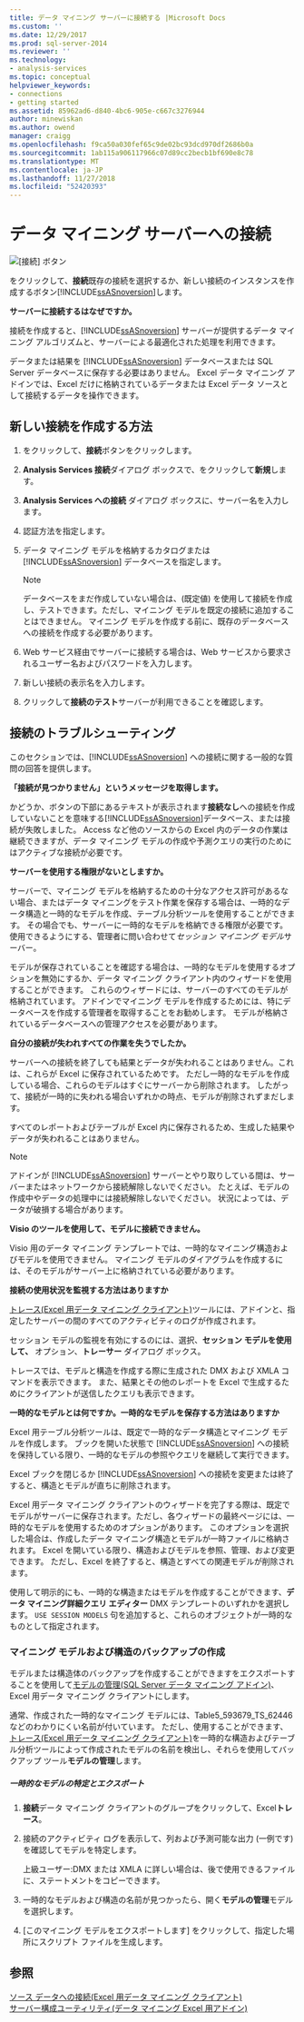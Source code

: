```yaml
---
title: データ マイニング サーバーに接続する |Microsoft Docs
ms.custom: ''
ms.date: 12/29/2017
ms.prod: sql-server-2014
ms.reviewer: ''
ms.technology:
- analysis-services
ms.topic: conceptual
helpviewer_keywords:
- connections
- getting started
ms.assetid: 85962ad6-d840-4bc6-905e-c667c3276944
author: minewiskan
ms.author: owend
manager: craigg
ms.openlocfilehash: f9ca50a030fef65c9de02bc93dcd970df2686b0a
ms.sourcegitcommit: 1ab115a906117966c07d89cc2becb1bf690e8c78
ms.translationtype: MT
ms.contentlocale: ja-JP
ms.lasthandoff: 11/27/2018
ms.locfileid: "52420393"
---
```

# <a name="connect-to-a-data-mining-server"></a>データ マイニング サーバーへの接続
  ![[接続] ボタン](media/misc-connection.gif "[接続] ボタン")  
  
 をクリックして、**接続**既存の接続を選択するか、新しい接続のインスタンスを作成するボタン[!INCLUDE[ssASnoversion](../includes/ssasnoversion-md.md)]します。  
  
 **サーバーに接続するはなぜですか。**  
  
 接続を作成すると、[!INCLUDE[ssASnoversion](../includes/ssasnoversion-md.md)] サーバーが提供するデータ マイニング アルゴリズムと、サーバーによる最適化された処理を利用できます。  
  
 データまたは結果を [!INCLUDE[ssASnoversion](../includes/ssasnoversion-md.md)] データベースまたは SQL Server データベースに保存する必要はありません。 Excel データ マイニング アドインでは、Excel だけに格納されているデータまたは Excel データ ソースとして接続するデータを操作できます。  
  
## <a name="how-to-create-a-new-connection"></a>新しい接続を作成する方法  
  
1.  をクリックして、**接続**ボタンをクリックします。  
  
2.  **Analysis Services 接続**ダイアログ ボックスで、をクリックして**新規**します。  
  
3.  **Analysis Services への接続** ダイアログ ボックスに、サーバー名を入力します。  
  
4.  認証方法を指定します。  
  
5.  データ マイニング モデルを格納するカタログまたは [!INCLUDE[ssASnoversion](../includes/ssasnoversion-md.md)] データベースを指定します。  
  
    > [!NOTE]  
    >  データベースをまだ作成していない場合は、(既定値) を使用して接続を作成し、テストできます。ただし、マイニング モデルを既定の接続に追加することはできません。 マイニング モデルを作成する前に、既存のデータベースへの接続を作成する必要があります。  
  
6.  Web サービス経由でサーバーに接続する場合は、Web サービスから要求されるユーザー名およびパスワードを入力します。  
  
7.  新しい接続の表示名を入力します。  
  
8.  クリックして**接続のテスト**サーバーが利用できることを確認します。  
  
## <a name="troubleshooting-connections"></a>接続のトラブルシューティング  
 このセクションでは、[!INCLUDE[ssASnoversion](../includes/ssasnoversion-md.md)] への接続に関する一般的な質問の回答を提供します。  
  
 **「接続が見つかりません」というメッセージを取得します。**  
  
 かどうか、ボタンの下部にあるテキストが表示されます**接続なし**への接続を作成していないことを意味する[!INCLUDE[ssASnoversion](../includes/ssasnoversion-md.md)]データベース、または接続が失敗しました。 Access など他のソースからの Excel 内のデータの作業は継続できますが、データ マイニング モデルの作成や予測クエリの実行のためにはアクティブな接続が必要です。  
  
 **サーバーを使用する権限がないとしますか。**  
  
 サーバーで、マイニング モデルを格納するための十分なアクセス許可があるない場合、またはデータ マイニングをテスト作業を保存する場合は、一時的なデータ構造と一時的なモデルを作成、テーブル分析ツールを使用することができます。 その場合でも、サーバーに一時的なモデルを格納できる権限が必要です。 使用できるようにする、管理者に問い合わせて*セッション マイニング モデル*サーバー。  
  
 モデルが保存されていることを確認する場合は、一時的なモデルを使用するオプションを無効にするか、データ マイニング クライアント内のウィザードを使用することができます。 これらのウィザードには、サーバーのすべてのモデルが格納されています。 アドインでマイニング モデルを作成するためには、特にデータベースを作成する管理者を取得することをお勧めします。 モデルが格納されているデータベースへの管理アクセスを必要があります。  
  
 **自分の接続が失われすべての作業を失うでしたか。**  
  
 サーバーへの接続を終了しても結果とデータが失われることはありません。これは、これらが Excel に保存されているためです。 ただし一時的なモデルを作成している場合、これらのモデルはすぐにサーバーから削除されます。 したがって、接続が一時的に失われる場合いずれかの時点、モデルが削除されずまだします。  
  
 すべてのレポートおよびテーブルが Excel 内に保存されるため、生成した結果やデータが失われることはありません。  
  
> [!NOTE]  
>  アドインが [!INCLUDE[ssASnoversion](../includes/ssasnoversion-md.md)] サーバーとやり取りしている間は、サーバーまたはネットワークから接続解除しないでください。 たとえば、モデルの作成中やデータの処理中には接続解除しないでください。 状況によっては、データが破損する場合があります。  
  
 **Visio のツールを使用して、モデルに接続できません。**  
  
 Visio 用のデータ マイニング テンプレートでは、一時的なマイニング構造およびモデルを使用できません。 マイニング モデルのダイアグラムを作成するには、そのモデルがサーバー上に格納されている必要があります。  
  
 **接続の使用状況を監視する方法はありますか**  
  
 [トレース&#40;Excel 用データ マイニング クライアント&#41;](trace-data-mining-client-for-excel.md)ツールには、アドインと、指定したサーバーの間のすべてのアクティビティのログが作成されます。  
  
 セッション モデルの監視を有効にするのには、選択、**セッション モデルを使用して、** オプション、**トレーサー**  ダイアログ ボックス。  
  
 トレースでは、モデルと構造を作成する際に生成された DMX および XMLA コマンドを表示できます。 また、結果とその他のレポートを Excel で生成するためにクライアントが送信したクエリも表示できます。  
  
 **一時的なモデルとは何ですか。一時的なモデルを保存する方法はありますか**  
  
 Excel 用テーブル分析ツールは、既定で一時的なデータ構造とマイニング モデルを作成します。 ブックを開いた状態で [!INCLUDE[ssASnoversion](../includes/ssasnoversion-md.md)] への接続を保持している限り、一時的なモデルの参照やクエリを継続して実行できます。  
  
 Excel ブックを閉じるか [!INCLUDE[ssASnoversion](../includes/ssasnoversion-md.md)] への接続を変更または終了すると、構造とモデルが直ちに削除されます。  
  
 Excel 用データ マイニング クライアントのウィザードを完了する際は、既定でモデルがサーバーに保存されます。ただし、各ウィザードの最終ページには、一時的なモデルを使用するためのオプションがあります。 このオプションを選択した場合は、作成したデータ マイニング構造とモデルが一時ファイルに格納されます。 Excel を開いている限り、構造およびモデルを参照、管理、および変更できます。 ただし、Excel を終了すると、構造とすべての関連モデルが削除されます。  
  
 使用して明示的にも、一時的な構造またはモデルを作成することができます、**データ マイニング詳細クエリ エディター** DMX テンプレートのいずれかを選択します。 `USE SESSION MODELS` 句を追加すると、これらのオブジェクトが一時的なものとして指定されます。   
  
### <a name="creating-backups-of-mining-models-and-structures"></a>マイニング モデルおよび構造のバックアップの作成  
 モデルまたは構造体のバックアップを作成することができますをエクスポートすることを使用して[モデルの管理&#40;SQL Server データ マイニング アドイン&#41;](manage-models-sql-server-data-mining-add-ins.md)、Excel 用データ マイニング クライアントにします。  
  
 通常、作成された一時的なマイニング モデルには、Table5_593679_TS_62446 などのわかりにくい名前が付いています。 ただし、使用することができます、[トレース&#40;Excel 用データ マイニング クライアント&#41;](trace-data-mining-client-for-excel.md)を一時的な構造およびテーブル分析ツールによって作成されたモデルの名前を検出し、それらを使用してバックアップ ツール**モデルの管理**します。  
  
##### <a name="identify-and-export-a-temporary-model"></a>一時的なモデルの特定とエクスポート  
  
1.  **接続**データ マイニング クライアントのグループをクリックして、Excel**トレース**。  
  
2.  接続のアクティビティ ログを表示して、列および予測可能な出力 (一例です) を確認してモデルを特定します。  
  
     上級ユーザー:DMX または XMLA に詳しい場合は、後で使用できるファイルに、ステートメントをコピーできます。  
  
3.  一時的なモデルおよび構造の名前が見つかったら、開く**モデルの管理**モデルを選択します。  
  
4.  [このマイニング モデルをエクスポートします] をクリックして、指定した場所にスクリプト ファイルを生成します。  
  
## <a name="see-also"></a>参照  
 [ソース データへの接続&#40;Excel 用データ マイニング クライアント&#41;](connect-to-source-data-data-mining-client-for-excel.md)   
 [サーバー構成ユーティリティ&#40;データ マイニング Excel 用アドイン&#41;](server-configuration-utility-data-mining-add-ins-for-excel.md)  
  
  
